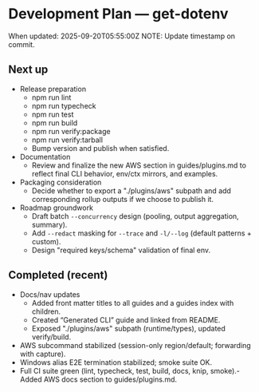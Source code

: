 # Development Plan — get-dotenv

When updated: 2025-09-20T05:55:00Z
NOTE: Update timestamp on commit.

## Next up
- Release preparation
  - npm run lint
  - npm run typecheck
  - npm run test
  - npm run build
  - npm run verify:package
  - npm run verify:tarball
  - Bump version and publish when satisfied.
- Documentation
  - Review and finalize the new AWS section in guides/plugins.md
    to reflect final CLI behavior, env/ctx mirrors, and examples.
- Packaging consideration
  - Decide whether to export a "./plugins/aws" subpath and add
    corresponding rollup outputs if we choose to publish it.
- Roadmap groundwork
  - Draft batch `--concurrency` design (pooling, output aggregation, summary).
  - Add `--redact` masking for `--trace` and `-l/--log` (default patterns + custom).
  - Design "required keys/schema" validation of final env.

## Completed (recent)

- Docs/nav updates
  - Added front matter titles to all guides and a guides index with children.
  - Created “Generated CLI” guide and linked from README.
  - Exposed "./plugins/aws" subpath (runtime/types), updated verify/build.
- AWS subcommand stabilized (session-only region/default; forwarding with capture).
- Windows alias E2E termination stabilized; smoke suite OK.
- Full CI suite green (lint, typecheck, test, build, docs, knip, smoke).- Added AWS docs section to guides/plugins.md.